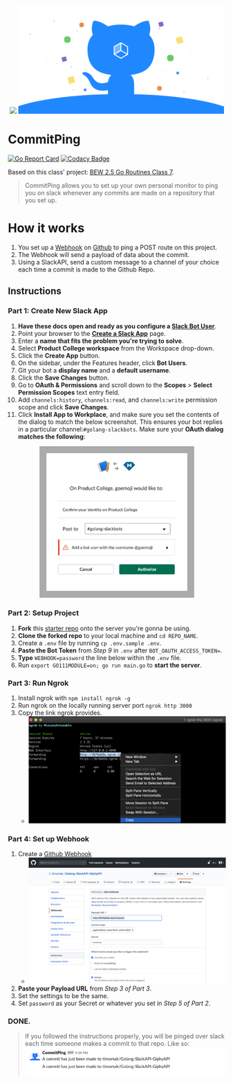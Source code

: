 <p align="center">
  <img src="gopher-typing.gif" height="250">
  <img src="github-ping.png" height="250">
</p>

# CommitPing
[![Go Report Card](https://goreportcard.com/badge/github.com/timomak/Golang-SlackAPI-GiphyAPI)](https://goreportcard.com/report/github.com/timomak/Golang-SlackAPI-GiphyAPI) [![Codacy Badge](https://api.codacy.com/project/badge/Grade/7ed40f9f3ecf46709879d5fbac28fd9b)](https://www.codacy.com/app/droxey/goslackit?utm_source=github.com&amp;utm_medium=referral&amp;utm_content=droxey/goslackit&amp;utm_campaign=Badge_Grade)

Based on this class' project: [BEW 2.5 Go Routines Class 7](https://github.com/Make-School-Courses/BEW-2.5-Strongly-Typed-Ecosystems/blob/master/Lessons/Lesson07.md).

> CommitPing allows you to set up your own personal monitor to ping you on slack whenever any commits are made on a repository that you set up.

# How it works
1. You set up a [Webhook](https://www.google.com/url?sa=t&rct=j&q=&esrc=s&source=web&cd=30&cad=rja&uact=8&ved=2ahUKEwiArPLKwa7mAhVHRqwKHRVuDLwQmhMwHXoECA0QAg&url=https%3A%2F%2Fen.wikipedia.org%2Fwiki%2FWebhook&usg=AOvVaw2MS8FR1GZ18Pjr-5QHZKf0) on [Github](https://www.google.com/url?sa=t&rct=j&q=&esrc=s&source=web&cd=28&cad=rja&uact=8&ved=2ahUKEwidt_vlwa7mAhUFM6wKHYLdBmUQFjAbegQIDRAR&url=https%3A%2F%2Fhelp.github.com%2Fen%2Fgithub%2Fextending-github%2Fabout-webhooks&usg=AOvVaw1HbZjUHemVLYJvU82LzqTW) to ping a POST route on this project. 
1. The Webhook will send a payload of data about the commit. 
1. Using a SlackAPI, send a custom message to a channel of your choice each time a commit is made to the Github Repo. 

## Instructions
### Part 1: Create New Slack App

1. **Have these docs open and ready as you configure a [Slack Bot User](https://api.slack.com/bot-users)**.
2. Point your browser to the **[Create a Slack App]((https://api.slack.com/apps?new_app=1))** page.
3. Enter a **name that fits the problem you're trying to solve**.
4. Select **Product College workspace** from the Workspace drop-down.
5. Click the **Create App** button.
6. On the sidebar, under the Features header, click **Bot Users**.
7. Git your bot a **display name** and a **default username**.
8. Click the **Save Changes** button.
9. Go to **OAuth & Permissions** and scroll down to the **Scopes** > **Select Permission Scopes** text entry field.
10. Add `channels:history`, `channels:read`, and `channels:write` permission scope and click **Save Changes**.
11. Click **Install App to Workplace**, and make sure you set the contents of the  dialog to match the below screenshot. This ensures your bot replies in a particular channel:`#golang-slackbots`. Make sure your **OAuth dialog matches the following**:

<p align="center">
  <img src="oauth-enable.png" height="350">
</p>

### Part 2: Setup Project

1. **Fork** this [starter repo](https://github.com/timomak/Golang-SlackAPI-GiphyAPI) onto the server you're gonna be using. 
2. **Clone the forked repo** to your local machine and `cd REPO_NAME`.
3. Create a `.env` file by running `cp .env.sample .env`.
4. **Paste the Bot Token** from *Step 9* in `.env` after `BOT_OAUTH_ACCESS_TOKEN=`.
5. **Type** `WEBHOOK=password` the line below within the `.env` file. 
6. Run `export GO111MODULE=on; go run main.go` to **start the server**.

### Part 3: Run Ngrok
1. Install ngrok with `npm install ngrok -g`
1. Run ngrok on the locally running server port `ngrok http 3000`
1. Copy the link ngrok provides.
    * ![ngrok](ngrok.png)

### Part 4: Set up Webhook
1. Create a [Github Webhook](https://www.google.com/url?sa=t&rct=j&q=&esrc=s&source=web&cd=28&cad=rja&uact=8&ved=2ahUKEwidt_vlwa7mAhUFM6wKHYLdBmUQFjAbegQIDRAR&url=https%3A%2F%2Fhelp.github.com%2Fen%2Fgithub%2Fextending-github%2Fabout-webhooks&usg=AOvVaw1HbZjUHemVLYJvU82LzqTW)
    * ![Webhook](Webhook.png)
1. **Paste your Payload URL** from *Step 3 of Part 3*. 
1. Set the settings to be the same. 
1. Set `password` as your Secret or whatever you set in *Step 5 of Part 2*.

### DONE.
> If you followed the instructions properly, you will be pinged over slack each time someone makes a commit to that repo. Like so: ![](ping.png)